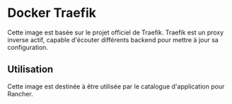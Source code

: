 # Docker Traefik

Cette image est basée sur le projet officiel de Traefik.
Traefik est un proxy inverse actif, capable d'écouter différents backend pour mettre à jour sa configuration.

## Utilisation

Cette image est destinée à être utilisée par le catalogue d'application pour Rancher.
